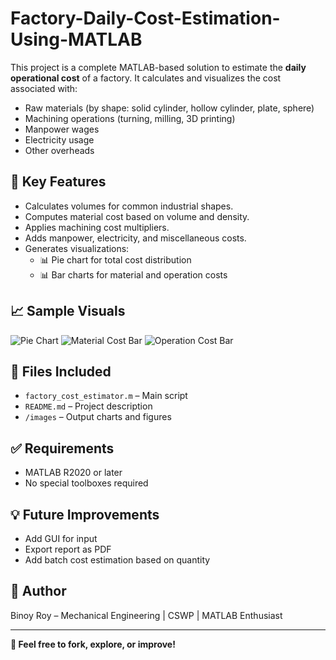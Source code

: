 # Factory-Daily-Cost-Estimation-Using-MATLAB


This project is a complete MATLAB-based solution to estimate the **daily operational cost** of a factory. It calculates and visualizes the cost associated with:
- Raw materials (by shape: solid cylinder, hollow cylinder, plate, sphere)
- Machining operations (turning, milling, 3D printing)
- Manpower wages
- Electricity usage
- Other overheads

## 📌 Key Features
- Calculates volumes for common industrial shapes.
- Computes material cost based on volume and density.
- Applies machining cost multipliers.
- Adds manpower, electricity, and miscellaneous costs.
- Generates visualizations:
  - 📊 Pie chart for total cost distribution
  - 📊 Bar charts for material and operation costs

## 📈 Sample Visuals
![Pie Chart](images/pie_chart.png)
![Material Cost Bar](images/bar_chart_material.png)
![Operation Cost Bar](images/bar_chart_operation.png)

## 📂 Files Included
- `factory_cost_estimator.m` – Main script
- `README.md` – Project description
- `/images` – Output charts and figures

## ✅ Requirements
- MATLAB R2020 or later
- No special toolboxes required

## 💡 Future Improvements
- Add GUI for input
- Export report as PDF
- Add batch cost estimation based on quantity

## 🤖 Author
Binoy Roy – Mechanical Engineering | CSWP | MATLAB Enthusiast

---

**🔗 Feel free to fork, explore, or improve!**
